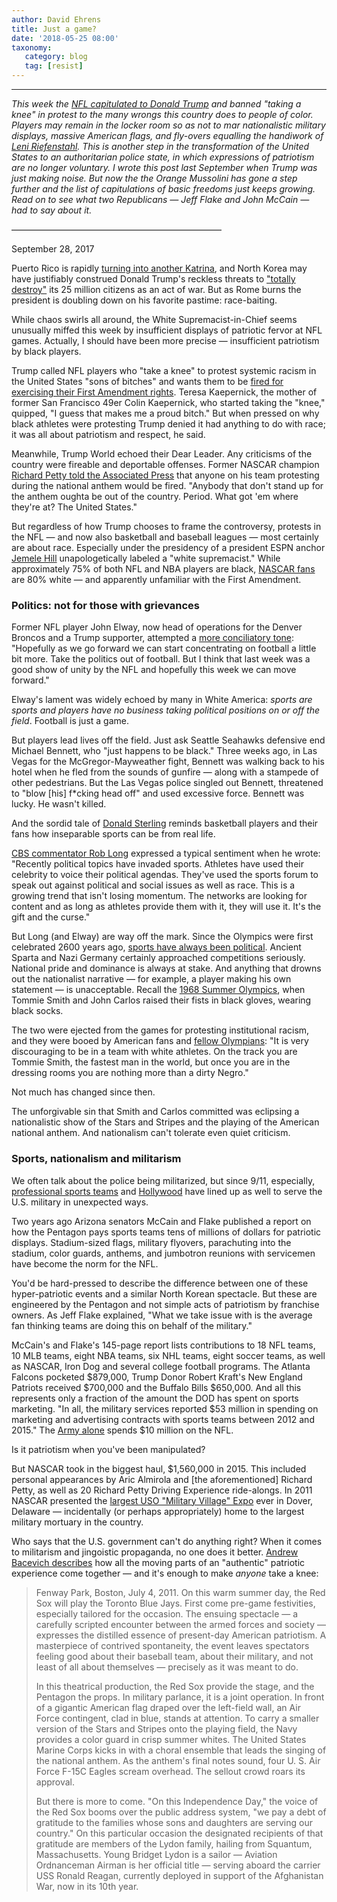 ```yaml
---
author: David Ehrens
title: Just a game?
date: '2018-05-25 08:00'
taxonomy:
   category: blog
   tag: [resist]
---
```

---
*This week the [NFL capitulated to Donald Trump](https://www.vox.com/vox-sentences/2018/5/23/17386732/vox-sentences-nfl-bans-taking-a-knee-protest) and banned "taking a knee" in protest to the many wrongs this country does to people of color. Players may remain in the locker room so as not to mar nationalistic military displays, massive American flags, and fly-overs equalling the handiwork of [Leni Riefenstahl](https://www.jewishvirtuallibrary.org/leni-riefenstahl). This is another step in the transformation of the United States to an authoritarian police state, in which expressions of patriotism are no longer voluntary. I wrote this post last September when Trump was just making noise. But now the the Orange Mussolini has gone a step further and the list of capitulations of basic freedoms just keeps growing. Read on to see what two Republicans — Jeff Flake and John McCain — had to say about it.*

<div>

————————————————————————

</div>

September 28, 2017

Puerto Rico is rapidly [turning into another Katrina](http://www.thedailybeast.com/puerto-rico-has-become-trumps-katrina), and North Korea may have justifiably construed Donald Trump's reckless threats to ["totally destroy"](https://thinkprogress.org/trump-vows-to-destroy-north-korea-98ae63615752/) its 25 million citizens as an act of war. But as Rome burns the president is doubling down on his favorite pastime: race-baiting.

While chaos swirls all around, the White Supremacist-in-Chief seems unusually miffed this week by insufficient displays of patriotic fervor at NFL games. Actually, I should have been more precise — insufficient patriotism by black players.

Trump called NFL players who "take a knee" to protest systemic racism in the United States "sons of bitches" and wants them to be [fired for exercising their First Amendment rights](http://thehill.com/homenews/administration/352013-trump-people-should-pick-up-and-leave-games-if-people-kneel-during). Teresa Kaepernick, the mother of former San Francisco 49er Colin Kaepernick, who started taking the "knee," quipped, "I guess that makes me a proud bitch." But when pressed on why black athletes were protesting Trump denied it had anything to do with race; it was all about patriotism and respect, he said.

Meanwhile, Trump World echoed their Dear Leader. Any criticisms of the country were fireable and deportable offenses. Former NASCAR champion [Richard Petty told the Associated Press](http://thehill.com/homenews/news/352164-nascar-owners-say-they-wouldnt-tolerate-national-anthem-protests-at-races) that anyone on his team protesting during the national anthem would be fired. "Anybody that don't stand up for the anthem oughta be out of the country. Period. What got 'em where they're at? The United States."

But regardless of how Trump chooses to frame the controversy, protests in the NFL — and now also basketball and baseball leagues — most certainly are about race. Especially under the presidency of a president ESPN anchor [Jemele Hill](https://www.poynter.org/news/espn-censures-anchor-trump-blast-faces-backlash) unapologetically labeled a "white supremacist." While approximately 75% of both NFL and NBA players are black, [NASCAR fans](http://www.brentsherman.com/PDFS/NASCAR.pdf) are 80% white — and apparently unfamiliar with the First Amendment.

### Politics: not for those with grievances

Former NFL player John Elway, now head of operations for the Denver Broncos and a Trump supporter, attempted a [more conciliatory tone](http://thehill.com/homenews/news/352631-john-elway-time-to-take-the-politics-out-of-football): "Hopefully as we go forward we can start concentrating on football a little bit more. Take the politics out of football. But I think that last week was a good show of unity by the NFL and hopefully this week we can move forward."

Elway's lament was widely echoed by many in White America: *sports are sports and players have no business taking political positions on or off the field*. Football is just a game.

But players lead lives off the field. Just ask Seattle Seahawks defensive end Michael Bennett, who "just happens to be black." Three weeks ago, in Las Vegas for the McGregor-Mayweather fight, Bennett was walking back to his hotel when he fled from the sounds of gunfire — along with a stampede of other pedestrians. But the Las Vegas police singled out Bennett, threatened to "blow \[his\] f\*cking head off" and used excessive force. Bennett was lucky. He wasn't killed.

And the sordid tale of [Donald Sterling](https://www.nytimes.com/2014/04/30/sports/basketball/nba-donald-sterling-los-angeles-clippers.html) reminds basketball players and their fans how inseparable sports can be from real life.

[CBS commentator Rob Long](http://baltimore.cbslocal.com/2017/04/20/rob-long-lets-keep-the-politics-out-of-sports/) expressed a typical sentiment when he wrote: "Recently political topics have invaded sports. Athletes have used their celebrity to voice their political agendas. They've used the sports forum to speak out against political and social issues as well as race. This is a growing trend that isn't losing momentum. The networks are looking for content and as long as athletes provide them with it, they will use it. It's the gift and the curse."

But Long (and Elway) are way off the mark. Since the Olympics were first celebrated 2600 years ago, [sports have always been political](https://www.theguardian.com/politics/politicspast/page/0,9067,892902,00.html). Ancient Sparta and Nazi Germany certainly approached competitions seriously. National pride and dominance is always at stake. And anything that drowns out the nationalist narrative — for example, a player making his own statement — is unacceptable. Recall the [1968 Summer Olympics](https://www.truthdig.com/articles/1968-black-power-salute-sparked-ongoing-miscarriage-of-justice-by-u-s-olympic-committee/), when Tommie Smith and John Carlos raised their fists in black gloves, wearing black socks.

The two were ejected from the games for protesting institutional racism, and they were booed by American fans and [fellow Olympians](http://news.bbc.co.uk/onthisday/hi/dates/stories/october/17/newsid_3535000/3535348.stm): "It is very discouraging to be in a team with white athletes. On the track you are Tommie Smith, the fastest man in the world, but once you are in the dressing rooms you are nothing more than a dirty Negro."

Not much has changed since then.

The unforgivable sin that Smith and Carlos committed was eclipsing a nationalistic show of the Stars and Stripes and the playing of the American national anthem. And nationalism can't tolerate even quiet criticism.

### Sports, nationalism and militarism

We often talk about the police being militarized, but since 9/11, especially, [professional sports teams](https://web.archive.org/web/20181231232600/https://www.mccain.senate.gov/public/_cache/files/12de6dcb-d8d8-4a58-8795-562297f948c1/tackling-paid-patriotism-oversight-report.pdf) and [Hollywood](https://www.salon.com/2011/08/29/sirota_military_movies/) have lined up as well to serve the U.S. military in unexpected ways.

Two years ago Arizona senators McCain and Flake published a report on how the Pentagon pays sports teams tens of millions of dollars for patriotic displays. Stadium-sized flags, military flyovers, parachuting into the stadium, color guards, anthems, and jumbotron reunions with servicemen have become the norm for the NFL.

You'd be hard-pressed to describe the difference between one of these hyper-patriotic events and a similar North Korean spectacle. But these are engineered by the Pentagon and not simple acts of patriotism by franchise owners. As Jeff Flake explained, "What we take issue with is the average fan thinking teams are doing this on behalf of the military."

McCain's and Flake's 145-page report lists contributions to 18 NFL teams, 10 MLB teams, eight NBA teams, six NHL teams, eight soccer teams, as well as NASCAR, Iron Dog and several college football programs. The Atlanta Falcons pocketed \$879,000, Trump Donor Robert Kraft's New England Patriots received \$700,000 and the Buffalo Bills \$650,000. And all this represents only a fraction of the amount the DOD has spent on sports marketing. "In all, the military services reported \$53 million in spending on marketing and advertising contracts with sports teams between 2012 and 2015." The [Army alone](http://www.cnn.com/2014/09/19/politics/hagel-and-nfl/index.html) spends \$10 million on the NFL.

Is it patriotism when you've been manipulated?

But NASCAR took in the biggest haul, \$1,560,000 in 2015. This included personal appearances by Aric Almirola and \[the aforementioned\] Richard Petty, as well as 20 Richard Petty Driving Experience ride-alongs. In 2011 NASCAR presented the [largest USO "Military Village" Expo](https://www.theautochannel.com/news/2011/05/03/530874-uso-to-present-largest-military-display-dover-international-speedway.html) ever in Dover, Delaware — incidentally (or perhaps appropriately) home to the largest military mortuary in the country.

Who says that the U.S. government can't do anything right? When it comes to militarism and jingoistic propaganda, no one does it better. [Andrew Bacevich describes](https://www.thenation.com/article/playing-ball-pentagon/) how all the moving parts of an "authentic" patriotic experience come together — and it's enough to make *anyone* take a knee:

> Fenway Park, Boston, July 4, 2011. On this warm summer day, the Red Sox will play the Toronto Blue Jays. First come pre-game festivities, especially tailored for the occasion. The ensuing spectacle — a carefully scripted encounter between the armed forces and society — expresses the distilled essence of present-day American patriotism. A masterpiece of contrived spontaneity, the event leaves spectators feeling good about their baseball team, about their military, and not least of all about themselves — precisely as it was meant to do.
>
> In this theatrical production, the Red Sox provide the stage, and the Pentagon the props. In military parlance, it is a joint operation. In front of a gigantic American flag draped over the left-field wall, an Air Force contingent, clad in blue, stands at attention. To carry a smaller version of the Stars and Stripes onto the playing field, the Navy provides a color guard in crisp summer whites. The United States Marine Corps kicks in with a choral ensemble that leads the singing of the national anthem. As the anthem's final notes sound, four U. S. Air Force F-15C Eagles scream overhead. The sellout crowd roars its approval.
>
> But there is more to come. "On this Independence Day," the voice of the Red Sox booms over the public address system, "we pay a debt of gratitude to the families whose sons and daughters are serving our country." On this particular occasion the designated recipients of that gratitude are members of the Lydon family, hailing from Squantum, Massachusetts. Young Bridget Lydon is a sailor — Aviation Ordnanceman Airman is her official title — serving aboard the carrier USS Ronald Reagan, currently deployed in support of the Afghanistan War, now in its 10th year.
